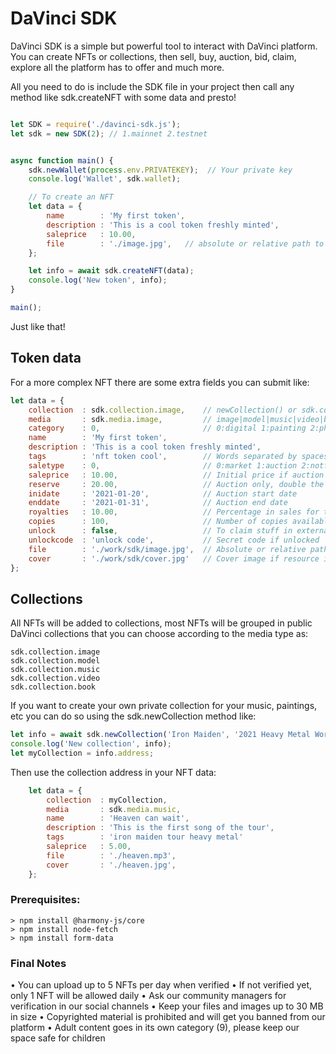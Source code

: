 # DaVinci SDK


DaVinci SDK is a simple but powerful tool to interact with DaVinci platform. You can create NFTs or collections, then sell, buy, auction, bid, claim, explore all the platform has to offer and much more.

All you need to do is include the SDK file in your project then call any method like sdk.createNFT with some data and presto!


```js

let SDK = require('./davinci-sdk.js');
let sdk = new SDK(2); // 1.mainnet 2.testnet


async function main() {
    sdk.newWallet(process.env.PRIVATEKEY);  // Your private key
    console.log('Wallet', sdk.wallet);

    // To create an NFT
    let data = {
        name        : 'My first token',
        description : 'This is a cool token freshly minted',
        saleprice   : 10.00,
        file        : './image.jpg',   // absolute or relative path to image
    };

    let info = await sdk.createNFT(data);
    console.log('New token', info);
}

main();

```

Just like that!


## Token data

For a more complex NFT there are some extra fields you can submit like:

```js
let data = {
    collection  : sdk.collection.image,    // newCollection() or sdk.collection.image
    media       : sdk.media.image,         // image|model|music|video|book
    category    : 0,                       // 0:digital 1:painting 2:photos 3:kids 8:memes 9:adult,
    name        : 'My first token',
    description : 'This is a cool token freshly minted',
    tags        : 'nft token cool',        // Words separated by spaces
    saletype    : 0,                       // 0:market 1:auction 2:notforsale
    saleprice   : 10.00,                   // Initial price if auction
    reserve     : 20.00,                   // Auction only, double the initial price
    inidate     : '2021-01-20',            // Auction start date
    enddate     : '2021-01-31',            // Auction end date
    royalties   : 10.00,                   // Percentage in sales for the author
    copies      : 100,                     // Number of copies available for sale
    unlock      : false,                   // To claim stuff in external sites
    unlockcode  : 'unlock code',           // Secret code if unlocked
    file        : './work/sdk/image.jpg',  // Absolute or relative path to file
    cover       : './work/sdk/cover.jpg'   // Cover image if resource is not image
};
```


## Collections

All NFTs will be added to collections, most NFTs will be grouped in public DaVinci collections that you can choose according to the media type as:

```
sdk.collection.image
sdk.collection.model
sdk.collection.music
sdk.collection.video
sdk.collection.book
```

If you want to create your own private collection for your music, paintings, etc you can do so using the sdk.newCollection method like:

```js
let info = await sdk.newCollection('Iron Maiden', '2021 Heavy Metal World Tour', './eddie.jpg');
console.log('New collection', info);
let myCollection = info.address;
```

Then use the collection address in your NFT data:

```js
    let data = {
        collection  : myCollection,
        media       : sdk.media.music,
        name        : 'Heaven can wait',
        description : 'This is the first song of the tour',
        tags        : 'iron maiden tour heavy metal'
        saleprice   : 5.00,
        file        : './heaven.mp3',
        cover       : './heaven.jpg',
    };
````

### Prerequisites:
```
> npm install @harmony-js/core
> npm install node-fetch
> npm install form-data
```


### Final Notes

• You can upload up to 5 NFTs per day when verified
• If not verified yet, only 1 NFT will be allowed daily
• Ask our community managers for verification in our social channels
• Keep your files and images up to 30 MB in size
• Copyrighted material is prohibited and will get you banned from our platform
• Adult content goes in its own category (9), please keep our space safe for children
